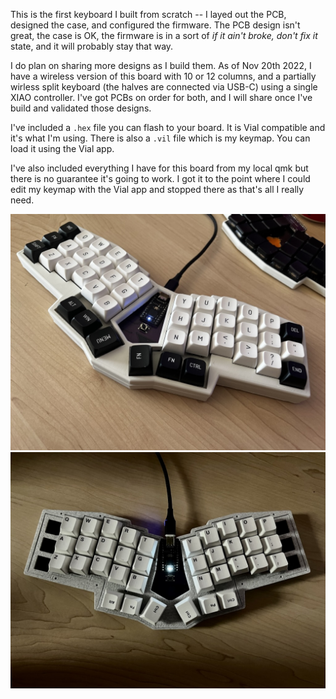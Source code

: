 This is the first keyboard I built from scratch -- I layed out the PCB, designed the case, and configured the firmware. The PCB design isn't great, the case is OK, the firmware is in a sort of *if it ain't broke, don't fix it* state, and it will probably stay that way.

I do plan on sharing more designs as I build them. As of Nov 20th 2022, I have a wireless version of this board with 10 or 12 columns, and a partially wirless split keyboard (the halves are connected via USB-C) using a single XIAO controller. I've got PCBs on order for both, and I will share once I've build and validated those designs. 

I've included a `.hex` file you can flash to your board. It is Vial compatible and it's what I'm using. There is also a `.vil` file which is my keymap. You can load it using the Vial app.

I've also included everything I have for this board from my local qmk but there is no guarantee it's going to work. I got it to the point where I could edit my keymap with the Vial app and stopped there as that's all I really need.

![keyboard one](https://github.com/crsayen/keyboard-one/blob/main/kb1-2.jpg)
![keyboard one](https://github.com/crsayen/keyboard-one/blob/main/kb1.jpeg)
